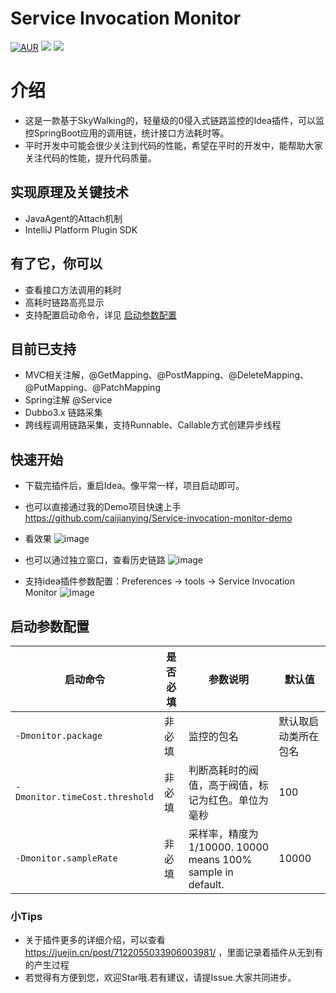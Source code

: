 # Service Invocation Monitor

[![AUR](https://img.shields.io/badge/license-Apache%20License%202.0-blue.svg)](https://github.com/caijianying/Service-invocation-monitor/blob/main/LICENSE)
[![](https://img.shields.io/badge/Author-小白菜-orange.svg)](https://caijianying.github.com)
[![](https://img.shields.io/badge/version-V20240228-brightgreen.svg)](https://github.com/caijianying/Service-invocation-monitor)

# 介绍
* 这是一款基于SkyWalking的，轻量级的0侵入式链路监控的Idea插件，可以监控SpringBoot应用的调用链，统计接口方法耗时等。
* 平时开发中可能会很少关注到代码的性能，希望在平时的开发中，能帮助大家关注代码的性能，提升代码质量。

## 实现原理及关键技术
* JavaAgent的Attach机制
* IntelliJ Platform Plugin SDK

## 有了它，你可以
* 查看接口方法调用的耗时
* 高耗时链路高亮显示
* 支持配置启动命令，详见 [启动参数配置](https://github.com/caijianying/Service-invocation-monitor/blob/main/README.md#%E5%90%AF%E5%8A%A8%E5%8F%82%E6%95%B0%E9%85%8D%E7%BD%AE)

## 目前已支持
* MVC相关注解，@GetMapping、@PostMapping、@DeleteMapping、@PutMapping、@PatchMapping
* Spring注解 @Service
* Dubbo3.x 链路采集
* 跨线程调用链路采集，支持Runnable、Callable方式创建异步线程

## 快速开始
* 下载完插件后，重启Idea。像平常一样，项目启动即可。
* 也可以直接通过我的Demo项目快速上手 https://github.com/caijianying/Service-invocation-monitor-demo
* 看效果
 ![image](https://user-images.githubusercontent.com/25894814/211231932-563ad434-b436-4601-88ca-ed9848b92de4.png)
* 也可以通过独立窗口，查看历史链路
![image](https://user-images.githubusercontent.com/25894814/218969055-78695962-a2ae-4965-a345-5f51b41066f8.png)

* 支持idea插件参数配置：Preferences -> tools -> Service Invocation Monitor
![image](https://user-images.githubusercontent.com/25894814/218968373-4b34863f-854f-4a39-b6cd-8b0c5e397aa3.jpg)


## 启动参数配置
|  启动命令   |  是否必填  |参数说明  | 默认值  |
|  ----  | ----  | ----  | ----  |
| `-Dmonitor.package`  | 非必填 | 监控的包名 | 默认取启动类所在包名 |
| `-Dmonitor.timeCost.threshold` | 非必填 | 判断高耗时的阀值，高于阀值，标记为红色。单位为毫秒 | 100 |
| `-Dmonitor.sampleRate` | 非必填 | 采样率，精度为1/10000. 10000 means 100% sample in default. | 10000 |


### 小Tips
* 关于插件更多的详细介绍，可以查看 https://juejin.cn/post/7122055033906003981/ ，里面记录着插件从无到有的产生过程 
* 若觉得有方便到您，欢迎Star哦.若有建议，请提Issue.大家共同进步。
